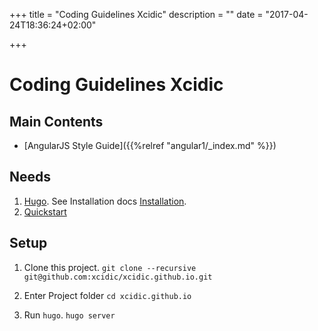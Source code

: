 +++
title = "Coding Guidelines Xcidic"
description = ""
date = "2017-04-24T18:36:24+02:00"

+++

# Coding Guidelines Xcidic

## Main Contents

* [AngularJS Style Guide]({{%relref "angular1/_index.md" %}})


## Needs
1. [Hugo](https://gohugo.io). See Installation docs [Installation](https://gohugo.io/overview/installing/).
2. [Quickstart](https://gohugo.io/overview/quickstart/)

## Setup
1. Clone this project. `git clone --recursive git@github.com:xcidic/xcidic.github.io.git`

1. Enter Project folder `cd xcidic.github.io`

1. Run `hugo`. `hugo server`
